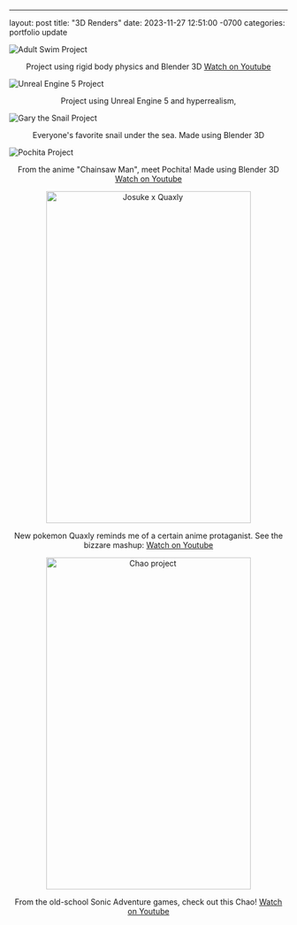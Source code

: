 ---
layout: post
title:  "3D Renders"
date:   2023-11-27 12:51:00 -0700
categories: portfolio update

<img 
	src="../../../As.png" 
	alt="Adult Swim Project" 
	title="Rigid body physics project" /> 
<center><p> Project using rigid body physics and Blender 3D 
<a href="https://youtu.be/IPh1gfI_ELg">Watch on Youtube</a> </p></center>

<img 
	src="../../../Scene_1_14.2856507.png" 
	alt="Unreal Engine 5 Project" 
	title="UE5 hyperrealism project" />
<center><p> Project using Unreal Engine 5 and hyperrealism, </p></center>

<img 
	src="../../../IMG_3608.PNG" 
	alt="Gary the Snail Project" 
	title="Gary the Snail 3D Model" />
<center><p> Everyone's favorite snail under the sea. Made using Blender 3D </p></center>

<img 
	src="../../../pochita.png" 
	alt="Pochita Project" 
	title="Pochita 3D model" />
<center><p> From the anime "Chainsaw Man", meet Pochita! Made using Blender 3D 
<a href="https://youtu.be/IPh1gfI_ELg">Watch on Youtube</a> </p></center>

<center><img 
	src="../../../josuke_duck.png" 
	alt="Josuke x Quaxly" 
	title="Quaxly 3D model" 
	width = "370"
	height = "600" />
<center><p> New pokemon Quaxly reminds me of a certain anime protaganist. See the bizzare mashup: 
<a href="https://youtu.be/IPh1gfI_ELg">Watch on Youtube</a> </p></center>

<center><img 
	src="../../../IMG_4289.jpg" 
	alt="Chao project" 
	title="Chao 3D model" 
	width = "370"
	height = "600" />
<center><p> From the old-school Sonic Adventure games, check out this Chao! 
<a href="https://youtu.be/IPh1gfI_ELg">Watch on Youtube</a> </p></center>